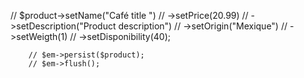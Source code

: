 // $product->setName("Café title ")
// ->setPrice(20.99)
// ->setDescription("Product description")
// ->setOrigin("Mexique")
// ->setWeigth(1)
// ->setDisponibility(40);

        // $em->persist($product);
        // $em->flush();
